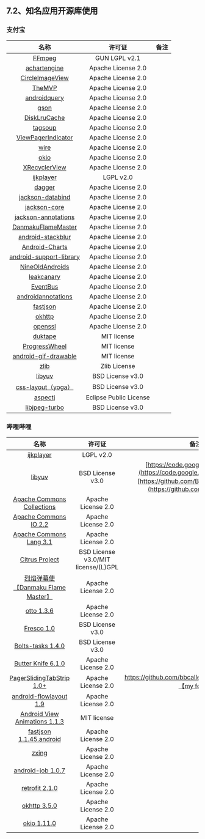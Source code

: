 ## 7.2、知名应用开源库使用


### 支付宝
名称|许可证|备注
:-:|:----:|:--:
[FFmpeg](https://github.com/FFmpeg/FFmpeg)|GUN LGPL v2.1|
[achartengine](https://github.com/ddanny/achartengine)|Apache License 2.0|
[CircleImageView](https://github.com/hdodenhof/CircleImageView)|Apache License 2.0|
[TheMVP](https://github.com/kymjs/TheMVP)|Apache License 2.0|
[androidquery](https://github.com/androidquery/androidquery)|Apache License 2.0|
[gson](https://github.com/google/gson)|Apache License 2.0|
[DiskLruCache](https://github.com/JakeWharton/DiskLruCache)|Apache License 2.0|
[tagsoup](https://github.com/jukka/tagsoup)|Apache License 2.0|
[ViewPagerIndicator](https://github.com/JakeWharton/ViewPagerIndicator)|Apache License 2.0|
[wire](https://github.com/square/wire)|Apache License 2.0|
[okio](https://github.com/square/okio)|Apache License 2.0|
[XRecyclerView](https://github.com/XRecyclerView/XRecyclerView)|Apache License 2.0|
[ijkplayer](https://github.com/Bilibili/ijkplayer)|LGPL v2.0|
[dagger](https://github.com/google/dagger)|Apache License 2.0|
[jackson-databind](https://github.com/FasterXML/jackson-databind)|Apache License 2.0|
[jackson-core](https://github.com/FasterXML/jackson-core)|Apache License 2.0|
[jackson-annotations](https://github.com/FasterXML/jackson-annotations)|Apache License 2.0|
[DanmakuFlameMaster](https://github.com/Bilibili/DanmakuFlameMaster)|Apache License 2.0|
[android-stackblur](https://github.com/kikoso/android-stackblur)|Apache License 2.0|
[Android-Charts](https://github.com/limccn/Android-Charts)|Apache License 2.0|
[android-support-library](#)|Apache License 2.0|
[NineOldAndroids](https://github.com/JakeWharton/NineOldAndroids)|Apache License 2.0|
[leakcanary](https://github.com/square/leakcanary)|Apache License 2.0|
[EventBus](https://github.com/greenrobot/EventBus)|Apache License 2.0|
[androidannotations](https://github.com/androidannotations/androidannotations)|Apache License 2.0|
[fastjson](https://github.com/alibaba/fastjson)|Apache License 2.0|
[okhttp](https://github.com/square/okhttp)|Apache License 2.0|
[openssl](https://github.com/openssl/openssl)|Apache License 2.0|
[duktape](https://github.com/svaarala/duktape)|MIT license|
[ProgressWheel](https://github.com/Todd-Davies/ProgressWheel)|MIT license|
[android-gif-drawable](https://github.com/koral--/android-gif-drawable)|MIT license|
[zlib](https://github.com/madler/zlib)|Zlib License|
[libyuv](https://github.com/Bilibili/libyuv)|BSD License v3.0|
[css-layout（yoga）](https://github.com/facebook/yoga)|BSD License v3.0|
[aspectj](https://github.com/eclipse/org.aspectj)|Eclipse Public License|
[libjpeg-turbo](https://github.com/libjpeg-turbo/libjpeg-turbo)|BSD License v3.0|


### 哔哩哔哩
名称|许可证|备注
:-:|:----:|:--:
[ijkplayer](https://github.com/Bilibili/ijkplayer)|LGPL v2.0|
[libyuv](https://github.com/Bilibili/libyuv)|BSD License v3.0|[https://code.google.com/p/libyuv](https://code.google.com/p/libyuv) ---     [https://github.com/Bilibili/libyuv（fork）](https://github.com/Bilibili/libyuv)
[Apache Commons Collections](https://github.com/apache/commons-collections)|Apache License 2.0|
[Apache Commons IO 2.2](https://github.com/apache/commons-io)|Apache License 2.0|
[Apache Commons Lang 3.1](https://github.com/apache/commons-lang)|Apache License 2.0|
[Citrus Project](http://citrus.bsdclub.org/)|BSD License v3.0/MIT license/(L)GPL|
[烈焰弹幕使【Danmaku Flame Master】](https://github.com/Bilibili/DanmakuFlameMaster)|Apache License 2.0|
[otto 1.3.6](https://github.com/square/otto)|Apache License 2.0|
[Fresco 1.0](https://github.com/facebook/fresco)|BSD License v3.0|
[Bolts-tasks 1.4.0](https://github.com/BoltsFramework/Bolts-Android)|BSD License v3.0|
[Butter Knife 6.1.0](https://github.com/JakeWharton/butterknife)|Apache License 2.0|
[PagerSlidingTabStrip 1.0+](https://github.com/astuetz/PagerSlidingTabStrip)|Apache License 2.0|[https://github.com/bbcallen/PagerSlidingTabStrip【my fork】](https://github.com/bbcallen/PagerSlidingTabStrip)
[android-flowlayout 1.9](https://github.com/ApmeM/android-flowlayout)|Apache License 2.0|
[Android View Animations 1.1.3](https://github.com/daimajia/AndroidViewAnimations)|MIT license|
[fastjson 1.1.45.android](https://github.com/alibaba/fastjson)|Apache License 2.0|
[zxing](https://github.com/zxing/zxing)|Apache License 2.0|
[android-job 1.0.7](https://github.com/evernote/android-job)|Apache License 2.0|
[retrofit 2.1.0](https://github.com/square/retrofit)|Apache License 2.0|
[okhttp 3.5.0](https://github.com/square/okhttp)|Apache License 2.0|
[okio 1.11.0](https://github.com/square/okio)|Apache License 2.0|
